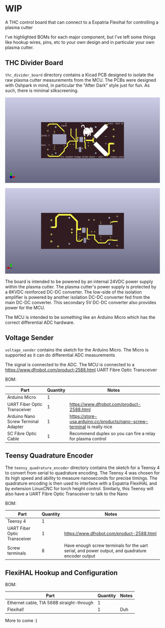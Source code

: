 # WIP

A THC control board that can connect to a Expatria Flexihal for controlling a plasma cutter

I've highlighted BOMs for each major component, but I've left some things like hookup wires,
pins, etc to your own design and in particular your own plasma cutter.

## THC Divider Board

`thc_divider_board` directory contains a Kicad PCB designed to isolate the raw plasma cutter 
measurements from the MCU. The PCBs were designed with Oshpark in mind, in particular the
"After Dark" style just for fun. As such, there is minimal silkscreening.

![front](thc_divider_board/front.png)

![front](thc_divider_board/back.png)

The board is intended to be powered by an internal 24VDC power supply within the plasma cutter. The 
plasma cutter's power supply is protected by a 6KVDC reinforced DC-DC converter. The low-side of the 
isolation amplifier is powered by another isolation DC-DC converter fed from the main DC-DC 
converter. This secondary 5V DC-DC converter also provides power for the MCU.

The MCU is intended to be something like an Arduino Micro which has the correct differential ADC hardware.

## Voltage Sender

`voltage_sender` contains the sketch for the Arduino Micro. The Micro is supported as it can do differential ADC measurements

The signal is connected to the ADC. The MCU is connected to a https://www.dfrobot.com/product-2588.html 
UART Fibre Optic Transceiver

BOM:

| Part    | Quantity | Notes |
| -------- | ------- | ----- |
| Arduino Micro | 1 | |
| UART Fiber Optic Transceiver | 1 | https://www.dfrobot.com/product-2588.html |
| Arduino Nano Screw Terminal Adapter | 1 | https://store-usa.arduino.cc/products/nano-screw-terminal is really nice |
| SC Fibre Optic Cable | 1 | Recommend duplex so you can fire a relay for plasma control |

## Teensy Quadrature Encoder

The `teensy_quadrature_encoder` directory contains the sketch for a Teensy 4 to convert from
serial to quadrature encoding. The Teensy 4 was chosen for its high speed and ability to measure nanoseconds 
for precise timings.  The quadrature encoding is then used to interface with a Expatria FlexiHAL and by 
extension LinuxCNC for torch height control. Similarly, this Teensy will also have a UART Fibre Optic 
Transceiver to talk to the Nano

BOM:

| Part    | Quantity | Notes |
| -------- | ------- | ----- |
| Teensy 4 | 1 | |
| UART Fiber Optic Transceiver | 1 | https://www.dfrobot.com/product-2588.html |
| Screw terminals | 8 | Have enough screw terminals for the uart serial, and power output, and quadrature encoder output |

## FlexiHAL Hookup and Configuration

BOM:

| Part    | Quantity | Notes |
| -------- | ------- | ----- |
| Ethernet cable, TIA 568B straight-through | 1 | |
| Flexihal! | 1 | Duh |

More to come :)
